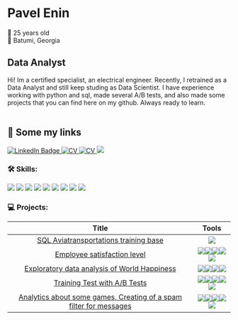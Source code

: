 # Pavel Enin
:briefcase: 25 years old \
:round_pushpin: Batumi, Georgia 
## Data Analyst
Hi! Im a certified specialist, an electrical engineer. Recently, I retrained as a Data Analyst and still keep studing as Data Scientist. I have experience working with python and sql, made several A/B tests, and also made some projects that you can find here on my github. Always ready to learn.
<br/><br/>
## 🤝 Some my links
<div id="badges">
  <a href="https://www.linkedin.com/in/pavel-enin-79aa96266/">
    <img src="https://img.shields.io/badge/LinkedIn-blue?style=for-the-badge&logo=linkedin&logoColor=white" alt="LinkedIn Badge"/>
  </a>
  <a href="https://drive.google.com/file/d/1GMIDnowQhMqlqm7S2jCW72EH02ghtja2/view?usp=sharing">
    <img src="https://img.shields.io/badge/CV-red?style=for-the-badge&logo=readdotcv&logoColor=white" alt="CV"/>
  </a>
  <a href="https://t.me/Yenzho">
    <img src="https://img.shields.io/badge/Telegram-white?style=for-the-badge&logo=telegram&logoColor=blue" alt="CV"/>
  </a>
  <a href="mailto:pavel.yenin@outlook.com?subject=[GitHub]%20🔥%20Welcome%20letter%20contact&body=Hello%20Pavel%2C%0A%0A">
    <img src="https://img.shields.io/badge/e‑mail-D14836.svg?style=for-the-badge&logo=microsoftoutlook&logoColor=#0078D4"/>
  </a>
</div>

### 🛠 Skills:
<div>
  <img src="https://img.shields.io/badge/-Git-F44D27?style=flat-square&logo=Git&logoColor=white"/>
  <img src="https://img.shields.io/badge/-Python-3776AB?style=flat-square&logo=Python&logoColor=white"/>
  <img src="https://img.shields.io/badge/-PostgreSQL-4169E1?style=flat-square&logo=PostgreSQL&logoColor=white"/>
  <img src="https://img.shields.io/badge/-Power BI-F2C811?style=flat-square&logo=powerbi&logoColor=white"/>
  <img src="https://img.shields.io/badge/-Tableau-E97627?style=flat-square&logo=tableau&logoColor=white"/>
  <img src="https://img.shields.io/badge/-SciPy-8CAAE6?style=flat-square&logo=SciPy&logoColor=white"/>
  <img src="https://img.shields.io/badge/-NumPy-013243?style=flat-square&logo=NumPy&logoColor=white"/>
  <img src="https://img.shields.io/badge/-Pandas-150458?style=flat-square&logo=Pandas&logoColor=white"/>
  <img src="https://img.shields.io/badge/-Plotly-3F4F75?style=flat-square&logo=Plotly&logoColor=white"/>
</div>

### 💻 Projects:
| Title | Tools |
| :--------: | :-------: |
|[SQL Аviatransportations training base](https://github.com/Yenzho/Sql_final_project) |<img src="https://img.shields.io/badge/PostgreSQL-black?style=flat-square&logo=postgresql&logoColor=white"/>|
|[Employee satisfaction level](https://github.com/Yenzho/Hm_22_Diploma) |<img src="https://img.shields.io/badge/Pandas-black?style=flat-square&logo=pandas&logoColor=orange"/><img src="https://img.shields.io/badge/MatPlotlib-black?style=flat-square"/><img src="https://img.shields.io/badge/Sklearn-black?style=flat-square&logo=scikitlearn&logoColor=orange"/><img src="https://img.shields.io/badge/SciPy-black?style=flat-square&logo=scipy&logoColor=orange"/><img src="https://img.shields.io/badge/NumPy-black?style=flat-square&logo=numpy&logoColor=orange"/>
|[Exploratory data analysis of World Happiness](https://github.com/Yenzho/Hm_15_visual) |<img src="https://img.shields.io/badge/Pandas-black?style=flat-square&logo=pandas&logoColor=orange"/><img src="https://img.shields.io/badge/MatPlotlib-black?style=flat-square"/><img src="https://img.shields.io/badge/Plotly-black?style=flat-square&logo=plotly&logoColor=orange"/><img src="https://img.shields.io/badge/NumPy-black?style=flat-square&logo=numpy&logoColor=orange"/>||
|[Training Test with A/B Tests](https://github.com/Yenzho/Hm_20_A_B) |<img src="https://img.shields.io/badge/Pandas-black?style=flat-square&logo=pandas&logoColor=orange"/><img src="https://img.shields.io/badge/MatPlotlib-black?style=flat-square"/><img src="https://img.shields.io/badge/Sklearn-black?style=flat-square&logo=scikitlearn&logoColor=orange"/><img src="https://img.shields.io/badge/SciPy-black?style=flat-square&logo=scipy&logoColor=orange"/><img src="https://img.shields.io/badge/NumPy-black?style=flat-square&logo=numpy&logoColor=orange"/>
|[Analytics about some games, Creating of a spam filter for messages](https://github.com/Yenzho/hm_21_case) |<img src="https://img.shields.io/badge/Pandas-black?style=flat-square&logo=pandas&logoColor=orange"/><img src="https://img.shields.io/badge/MatPlotlib-black?style=flat-square"/><img src="https://img.shields.io/badge/Sklearn-black?style=flat-square&logo=scikitlearn&logoColor=orange"/><img src="https://img.shields.io/badge/SciPy-black?style=flat-square&logo=scipy&logoColor=orange"/><img src="https://img.shields.io/badge/NumPy-black?style=flat-square&logo=numpy&logoColor=orange"/>
